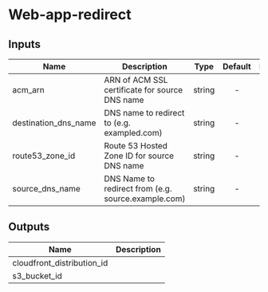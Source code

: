 # Web-app-redirect

## Inputs

| Name | Description | Type | Default | Required |
|------|-------------|:----:|:-----:|:-----:|
| acm_arn | ARN of ACM SSL certificate for source DNS name | string | - | yes |
| destination_dns_name | DNS name to redirect to (e.g. exampled.com) | string | - | yes |
| route53_zone_id | Route 53 Hosted Zone ID for source DNS name | string | - | yes |
| source_dns_name | DNS Name to redirect from (e.g. source.example.com) | string | - | yes |

## Outputs

| Name | Description |
|------|-------------|
| cloudfront_distribution_id |  |
| s3_bucket_id |  |
